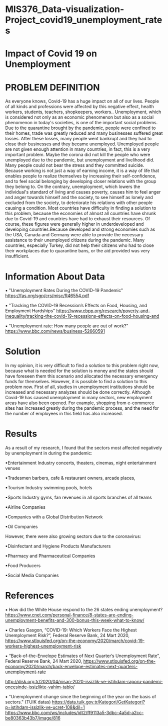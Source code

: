 # MIS376_Data-visualization-Project_covid19_unemployment_rates
# Impact of Covid 19 on Unemployment
# PROBLEM DEFINITION
As everyone knows, Covid-19 has a huge impact on all of our lives. People of all kinds and professions were affected by this negative effect, health workers, students, teachers, shopkeepers, workers.. Unemployment, which is considered not only as an economic phenomenon but also as a social phenomenon in today's societies, is one of the important social problems. Due to the quarantine brought by the pandemic, people were confined to their homes, trade was greatly reduced and many businesses suffered great losses. After these losses, many people went bankrupt and they had to close their businesses and they became unemployed. Unemployed people are not given enough attention in many countries, in fact, this is a very important problem. Maybe the corona did not kill the people who were unemployed due to the pandemic, but unemployment and livelihood did. Many people could not bear the stress and they committed suicide. Because working is not just a way of earning income, it is a way of life that enables people to realize themselves by increasing their self-confidence, and to feel social belonging by developing closer relations with the group they belong to. On the contrary, unemployment, which lowers the individual's standard of living and causes poverty, causes him to feel anger and anger towards himself and the society, to see himself as lonely and excluded from the society, to deteriorate his relations with other people causing a condition. Most countries have difficulty in finding a solution to this problem, because the economies of almost all countries have shrunk due to Covid-19 and countries have had to exhaust their resources. Of course, these figures were generally higher in underdeveloped and developing countries.Because developed and strong economies such as the USA, Canada and Germany were able to provide the necessary assistance to their unemployed citizens during the pandemic. Many countries, especially Turkey, did not help their citizens who had to close their workplaces due to quarantine bans, or the aid provided was very insufficient.  

# Information About Data

▪ "Unemployment Rates During the COVID-19 Pandemic"
 https://fas.org/sgp/crs/misc/R46554.pdf

▪ "Tracking the COVID-19 Recession’s Effects on Food, Housing, and Employment Hardships"
https://www.cbpp.org/research/poverty-and-inequality/tracking-the-covid-19-recessions-effects-on-food-housing-and

▪ "Unemployment rate: How many people are out of work?"
https://www.bbc.com/news/business-52660591

# Solution
In my opinion, it is very difficult to find a solution to this problem right now, because what is needed for the solution is money and the states should have foreseen them this scenario and allocated the necessary emergency funds for themselves. However, it is possible to find a solution to this problem now. First of all, studies in unemployment institutions should be increased and necessary analyzes should be done correctly. Although Covid-19 has caused unemployment in many sectors, new employment areas have also been opened. For example, shopping from e-commerce sites has increased greatly during the pandemic process, and the need for the number of employees in this field has also increased.

# Results
As a result of my research, I found that the sectors most affected negatively by unemployment in during the pandemic:

▪Entertainment Industry
concerts, theaters, cinemas, night entertainment venues

▪Tradesmen
barbers, cafe & restaurant owners, arcade places, 

▪Tourism Industry
swimming pools, hotels

▪Sports Industry
gyms, fan revenues in all sports branches of all teams

▪Airline Companies

▪Companies with a Global Distribution Network

▪Oil Companies


However, there were also growing sectors due to the coronavirus:

▪Disinfectant and Hygiene Products Manufacturers

▪Pharmacy and Pharmaceutical Companies

▪Food Producers 

▪Social Media Companies



# References
▪ How did the White House respond to the 26 states ending unemployment?
https://www.cnet.com/personal-finance/8-states-are-ending-unemployment-benefits-and-300-bonus-this-week-what-to-know/

▪ Charles Gasgon, “COVID-19: Which Workers Face the Highest Unemployment Risk?”, Federal Reserve Bank, 24 Mart 2020,
https://www.stlouisfed.org/on-the-economy/2020/march/covid-19-workers-highest-unemployment-risk

▪ “Back-of-the-Envelope Estimates of Next Quarter’s Unemployment Rate”, Federal Reserve Bank, 24 Mart 2020,
https://www.stlouisfed.org/on-the-economy/2020/march/back-envelope-estimates-next-quarters-unemployment-rate

http://disk.org.tr/2020/04/nisan-2020-issizlik-ve-istihdam-raporu-pandemi-oncesinde-issizlikte-vahim-tablo/

▪ "Unemployment change since the beginning of the year on the basis of sectors." (TUIK datas)
https://data.tuik.gov.tr/Kategori/GetKategori?p=istihdam-issizlik-ve-ucret-108&dil=1
https://www.bbc.com/ws/includes/idt2/ff9113a5-3dbc-4a5d-a2cc-be80363b43b7/image/816
